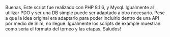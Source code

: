 Buenas,
Este script fue realizado con PHP 8.1.6, y Mysql. 
Igualmente al utilizar PDO y ser una DB simple puede ser adaptado a otro necesario.
Pese a que la idea original era adaptarlo para poder incluirlo dentro de una API por medio de Slim, no llegue.
Igualmente los scripts de example muestran como seria el formato del torneo y las etapas.
Saludos!
